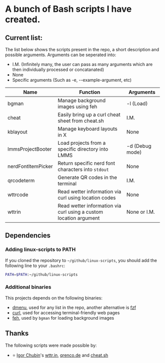 # A bunch of Bash scripts I have created.

## Current list:

The list below shows the scripts present in the repo, a short description and possible arguments.
Arguments can be seperated into:

- I.M. (Infinitely many, the user can pass as many arguments which are then individually processed or concatanated)
- None
- Specific arguments (Such as -e, --example-argument, etc)

| Name               | Function                                                           | Arguments       |
| -                  | -                                                                  | -               |
| bgman              | Manage background images using feh                                 | -l (Load)       |
| cheat              | Easily bring up a curl cheat sheet from cheat.sh                   | I.M.            |
| kblayout           | Manage keyboard layouts in X                                       | None            |
| lmmsProjectBooter  | Load projects from a specific directory into LMMS                  | -d (Debug mode) |
| nerdFontItemPicker | Return specific nerd font characters into `stdout`                 | None            |
| qrcodeterm         | Generate QR codes in the terminal                                  | I.M.            |
| wttrcode           | Read wetter information via curl using location codes              | None            |
| wttrin             | Read wetter information via curl using a custom location argument  | None or I.M.    |

## Dependencies

### Adding linux-scripts to PATH

If you cloned the repository to `~/github/linux-scripts`, you should add the following line to your `.bashrc`:

```sh
PATH=$PATH:~/github/linux-scripts
```

### Additional binaries

This projects depends on the following binaries:

- [dmenu](https://tools.suckless.org/dmenu/), used for any list in the repo, another alternative is [fzf](https://github.com/junegunn/fzf)
- [curl](https://curl.se/), used for accessing terminal-friendly web pages
- [feh](https://github.com/derf/feh), used by ``bgman`` for loading background images

## Thanks

The following scripts were made possible by:

- ⭐ [Igor Chubin](https://github.com/chubin)'s [wttr.in](https://github.com/chubin/wttr.in), [qrenco.de](https://github.com/chubin/qrenco.de) and [cheat.sh](https://github.com/chubin/cheat.sh)

